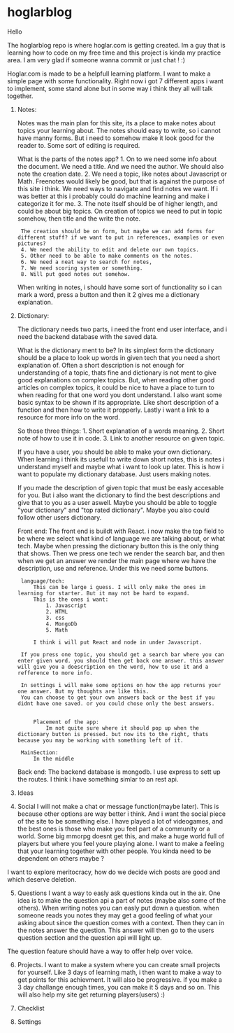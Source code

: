 # hoglarblog


Hello

The hoglarblog repo is where hoglar.com is getting created. Im a guy that is learning how to code on my free time and this project is kinda my practice area. I am very glad if someone wanna commit or just chat ! :)

Hoglar.com is made to be a helpfull learning platform. I want to make a simple page with some functionality. Right now i got 7 different apps i want to implement, some stand alone but in some way i think they all will talk together.

1. Notes:

    Notes was the main plan for this site, its a place to make notes about topics your learning about. The notes should easy to write, so i cannot have manny forms.
    But i need to somehow make it look good for the reader to. Some sort of editing is required.

    What is the parts of the notes app?
        1. On to we need some info about the document. We need a title. And we need the author.
        We should also note the creation date.
        2. We need a topic, like notes about Javascript or Math. Freenotes would likely be good, but that is against the purpose of this site i think. We need ways to navigate and find notes we want. If i was better at this i probably could do machine learning and make i categorize it for me.
        3. The note itself should be of higher length, and could be about big topics. On creation of topics we need to put in topic somehow, then title and the write the note.

        The creation should be on form, but maybe we can add forms for different stuff? if we want to put in references, examples or even pictures?
        4. We need the ability to edit and delete our own topics.
        5. Other need to be able to make comments on the notes.
        6. We need a neat way to search for notes,
        7. We need scoring system or something.
        8. Will put good notes out somehow. 



    When writing in notes, i should have some sort of functionality so i can mark a word, press a button and then it 2 gives me a dictionary explanation.

2. Dictionary:

    The dictionary needs two parts, i need the front end user interface, and i need the backend database with the saved data.

    What is the dictionary ment to be?
    In its simplest form the dictionary should be a place to look up words in given tech that you need a short explanation of. Often a short description is not enough for understanding of a topic, thats fine and dictionary is not ment to give good explanations on complex topics. But, when reading other good articles on complex topics, it could be nice to have a place to turn to when reading for that one word you dont understand. I also want some basic syntax to be shown if its appropriate. Like short description of a function and then how to write it propperly. Lastly i want a link to a resource for more info on the word.



    So those three things:
        1. Short explanation of a words meaning.
        2. Short note of how to use it in code.
        3. Link to another resource on given topic.

    If you have a user, you should be able to make your own dictionary.
    When learning i think its usefull to write down short notes, this is notes i understand myself and maybe what i want to look up later. This is how i want to populate my dictionary database. Just users making notes.

    If you made the description of given topic that must be easly accesable for you. But i also want the dictionary to find the best descriptions and give that to you as a user aswell. Maybe you should be able to toggle "your dictionary" and "top rated dictionary". Maybe you also could follow other users dictionary.

    Front end:
        The front end is buildt with React. i now make the top field to be where we select what kind of language we are talking about, or what tech. Maybe when pressing the dictionary button this is the only thing that shows. Then we press one tech we render the search bar, and then when we get an answer we render the main page where we have the description, use and reference.
        Under this we need some buttons.

        language/tech:
            This can be large i guess. I will only make the ones im learning for starter. But it may not be hard to expand.
            This is the ones i want:
                1. Javascript
                2. HTML
                3. css
                4. MongoDb
                5. Math

            I think i will put React and node in under Javascript.

        If you press one topic, you should get a search bar where you can enter given word. you should then get back one answer. this answer will give you a doescription on the word, how to use it and a refference to more info.

        In settings i will make some options on how the app returns your one answer. But my thoughts are like this.
        You can choose to get your own answers back or the best if you didnt have one saved. or you could chose only the best answers.


            Placement of the app:
                Im not quite sure where it should pop up when the dictionary button is pressed. but now its to the right, thats because you may be working with something left of it.

        MainSection:
            In the middle


    Back end:
        The backend database is mongodb. I use express to sett up the routes. I think i have something simlar to an rest api.


3. Ideas

4. Social I will not make a chat or message function(maybe later). This is because other options are way better i think. And i want the social piece of the site to be something else. I have played a lot of videogames, and the best ones is those who make you feel part of a community or a world. Some big mmorpg doesnt get this, and make a huge world full of players but where you feel youre playing alone. I want to make a feeling that your learning together with other people. You kinda need to be dependent on others maybe ?

I want to explore meritocracy, how do we decide wich posts are good and which deserve deletion.

5. Questions I want a way to easly ask questions kinda out in the air.
One idea is to make the question api a part of notes (maybe also some of the others). When writing notes you can easly put down a question. when someone reads you notes they may get a good feeling of what your asking about since the question comes with a context. Then they can in the notes answer the question. This answer will then go to the users question section and the question api will light up.

The question feature should have a way to offer help over voice.

6. Projects.
   I want to make a system where you can create small projects for yourself. Like 3 days of learning math, i then want to make a way to get points for this achievment. It will also be progressive. if you make a 3 day challange enough times, you can make it 5 days and so on. This will also help my site get returning players(users) :)

7. Checklist

8. Settings
